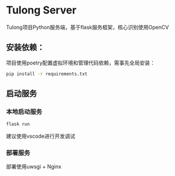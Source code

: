 # Tulong Server

Tulong项目Python服务端，基于flask服务框架，核心识别使用OpenCV

## 安装依赖：

项目使用poetry配置虚拟环境和管理代码依赖，需事先全局安装：

```sh
pip install -r requirements.txt
```

## 启动服务

### 本地启动服务

```sh
flask run
```

建议使用vscode进行开发调试

### 部署服务

部署使用uwsgi + Nginx

